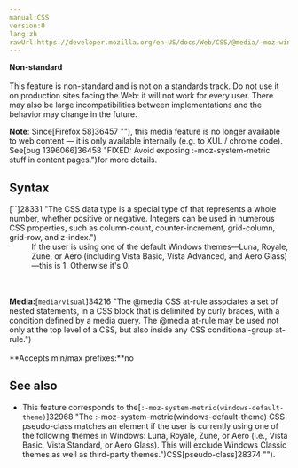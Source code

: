 ```yaml
---
manual:CSS
version:0
lang:zh
rawUrl:https://developer.mozilla.org/en-US/docs/Web/CSS/@media/-moz-windows-default-theme
---
```






**Non-standard**<br></br>This feature is non-standard and is not on a standards track. Do not use it on production sites facing the Web: it will not work for every user. There may also be large incompatibilities between implementations and the behavior may change in the future.





**Note**: Since[Firefox 58]36457 ""), this media feature is no longer available to web content — it is only available internally (e.g. to XUL / chrome code). See[bug 1396066]36458 "FIXED: Avoid exposing :-moz-system-metric stuff in content pages.")for more details.



## Syntax<a name="Syntax"></a>
<dl><dt id=''>[`<integer>`]28331 "The <integer> CSS data type is a special type of <number> that represents a whole number, whether positive or negative. Integers can be used in numerous CSS properties, such as column-count, counter-increment, grid-column, grid-row, and z-index.")</dt><dd>If the user is using one of the default Windows themes—Luna, Royale, Zune, or Aero (including Vista Basic, Vista Advanced, and Aero Glass)—this is 1. Otherwise it&#39;s 0.</dd></dl>

<br></br>**Media:**[`media/visual`]34216 "The @media CSS at-rule associates a set of nested statements, in a CSS block that is delimited by curly braces, with a condition defined by a media query. The @media at-rule may be used not only at the top level of a CSS, but also inside any CSS conditional-group at-rule.")<br></br>**Accepts min/max prefixes:**no


## See also<a name="See_also"></a>

* This feature corresponds to the[`:-moz-system-metric(windows-default-theme)`]32968 "The :-moz-system-metric(windows-default-theme) CSS pseudo-class matches an element if the user is currently using one of the following themes in Windows: Luna, Royale, Zune, or Aero (i.e., Vista Basic, Vista Standard, or Aero Glass). This will exclude Windows Classic themes as well as third-party themes.")CSS[pseudo-class]28374 "").



